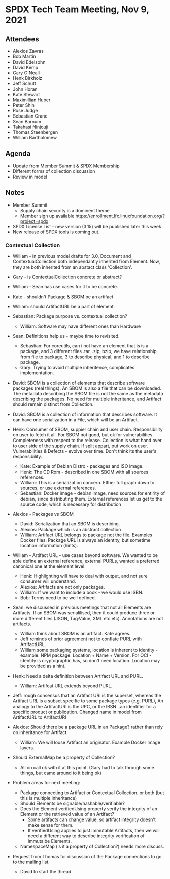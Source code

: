 # SPDX Tech Team Meeting, Nov 9, 2021

## Attendees
* Alexios Zavras
* Bob Martin
* David Edelsohn
* David Kemp
* Gary O'Neall
* Henk Birkholz
* Jeff Schutt
* John Horan
* Kate Stewart
* Maximillian Huber
* Peter Shin
* Rose Judge
* Sebastian Crane
* Sean Barnum
* Takahasi Ninjouji
* Thomas Steenbergen
* William Bartholomew

## Agenda
* Update from Member Summit & SPDX Membership
* Different forms of collection discussion
* Review in model 

## Notes
* Member Summit
   * Supply chain security is a dominent theme
   * Member sign up available https://enrollment.lfx.linuxfoundation.org/?project=spdx
* SPDX License List - new version (3.15) will be published later this week
* New release of SPDX tools is coming out.

### Contextual Collection
* William - in previous model drafts for 3.0, Document and ContextualCollection both independantly inherited from Element. Now, they are both inherited from an abstact class 'Collection'.
* Gary - is ContextualCollection concrete or abstract?
* William - Sean has use cases for it to be concrete.
* Kate - shouldn't Package & SBOM be an artifact
* William:  should ArtifactURL be a part of element.
* Sebastian: Package purpose vs. contextual collection?   
   * William:  Software may have different ones than Hardware
* Sean:  Definitions help us - maybe time to revisited.
   * Sebastian: For coreutils, can i not have an element that is is a package, and 3 different files .tar, .zip, bzip, we have relationship from file to package,  3 to describe physical, and 1 to describe package.
   * Gary: Trying to avoid multiple inheritence, complicates implementation.
* David:  SBOM is a collection of elements that describe software packages (real things).  An SBOM is also a file that can be downloaded.  The metadata describing the SBOM file is not the same as the metadata describing the packages.  No need for multiple inheritance, and Artifact should remain distinct from Collection.
* David: SBOM is a collection of information that describes software. It can have one serialization in a File, which will be an Artifact. 
* Henk: Consumer of SBOM, suppier chain and user chain.   Responsibility on user to fetch it all.   For SBOM not good, but ok for vulnerabilities.    Completeness with respect to the release.   Collection is what hand over to user side of the supply chain.   If split appart, put work on user.    Vulnerabilities & Defects - evolve over time.   Don't think its the user's responsibility.
    * Kate:  Example of Debian Distro - packages and ISO image. 
    * Henk: The CD Rom - described in one SBOM with all sources references. 
    * William:  This is a serialization concern.   EIther full graph down to sources, or use external references.
    * Sebastian:  Docker image - debian image, need sources for entirity of debian, since distributing them.    External references let us get to the source code, which is necessary for distribution
    
* Alexios - Packages vs SBOM 
   * David: Serialization that an SBOM is describing.
   * Alexios:  Package which is an abstract collection
   * William:  Artifact URL belongs to package not the file.    Examples Docker files.   Package URL is always an identity, but sometime location information (hints). 
   
* William - Artifact URL - use cases beyond software.   We wanted to be able define an external reference, external PURLs, wanted a preferred canonical one at the element level.
    * Henk:  Highlighting will have to deal with output, and not sure consumer will understand.  
    * Alexios:  Artifacts are not only packages. 
    * William:  If we want to include a book - we would use ISBN.
    * Bob:  Terms need to be well defined. 

* Sean: we discussed in previous meetings that not all Elements are Artifacts. If an SBOM was serialilised, then it could produce three or more different files (JSON, Tag:Value, XML etc etc).  Annotations are not artifacts.   
   * William think about SBOM is an artifact.  Kate agrees.
   * Jeff reminds of prior agreement not to conflate PURL with ArtifactURL.
   * William some packaging systems, location is inherent to identity - example:  NPM package.   Location + Name + Version.   For OCI - identity is cryptographic has, so don't need location.  Location may be provided as a hint. 

* Henk:  Need a delta definition between Artifact URL and PURL.   
   * William:  Artifcat URL extends beyond PURL. 
   
* Jeff: rough consensus that an Artifact URI is the superset, whereas the Artifact URL is a subset specific to some package types (e.g. PURL), An analogy to the ArtifactURI is the UPC, or the IBSN...an identifier for a specific product or publication. Changed name in model from ArtifactURL to ArtifactURI

* Alexios:  Should there be a package URL in an Package?   rather than rely on inheritance for Artifact.
   * William:  We will loose Artifact an originator.   Example Docker Image layers.

* Should ExternalMap be a property of Collection?
  * All on call ok with it at this point.  (Gary had to talk through some things, but came around to it being ok)

* Problem areas for next meeting: 
  * Package connecting to Artifact or Contextual Collection. or both (but this is multiple inheritance)
  * Should Elements be signable/hashable/verifiable?
  * Does the Element verifiedUsing property verify the integrity of an Element or the retrieved value of an Artifact?
    * Some artifacts can change value, so artifact integrity doesn't make sense for them.
    * If verifiedUsing applies to just immutable Artifacts, then we will need a different way to describe integrity verification of immutalbe Elements.
  * NamespaceMap (is it a property of Collection?) needs more discuss.

* Request from Thomas for discussion of the Package connections to go to the mailing list.   
  * David to start the thread. 
